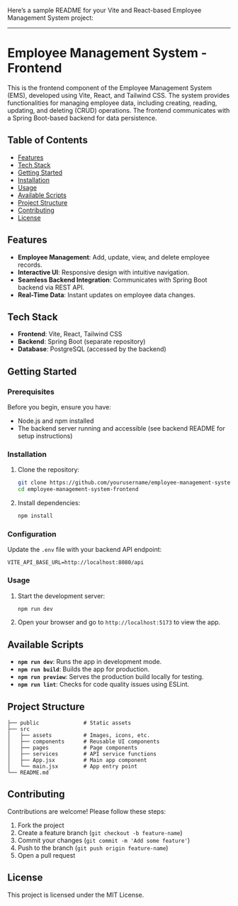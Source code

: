 Here’s a sample README for your Vite and React-based Employee Management System project:

---

# Employee Management System - Frontend

This is the frontend component of the Employee Management System (EMS), developed using Vite, React, and Tailwind CSS. The system provides functionalities for managing employee data, including creating, reading, updating, and deleting (CRUD) operations. The frontend communicates with a Spring Boot-based backend for data persistence.

## Table of Contents

- [Features](#features)
- [Tech Stack](#tech-stack)
- [Getting Started](#getting-started)
- [Installation](#installation)
- [Usage](#usage)
- [Available Scripts](#available-scripts)
- [Project Structure](#project-structure)
- [Contributing](#contributing)
- [License](#license)

## Features

- **Employee Management**: Add, update, view, and delete employee records.
- **Interactive UI**: Responsive design with intuitive navigation.
- **Seamless Backend Integration**: Communicates with Spring Boot backend via REST API.
- **Real-Time Data**: Instant updates on employee data changes.
  
## Tech Stack

- **Frontend**: Vite, React, Tailwind CSS
- **Backend**: Spring Boot (separate repository)
- **Database**: PostgreSQL (accessed by the backend)

## Getting Started

### Prerequisites

Before you begin, ensure you have:

- Node.js and npm installed
- The backend server running and accessible (see backend README for setup instructions)

### Installation

1. Clone the repository:

   ```bash
   git clone https://github.com/yourusername/employee-management-system-frontend.git
   cd employee-management-system-frontend
   ```

2. Install dependencies:

   ```bash
   npm install
   ```

### Configuration

Update the `.env` file with your backend API endpoint:

```plaintext
VITE_API_BASE_URL=http://localhost:8080/api
```

### Usage

1. Start the development server:

   ```bash
   npm run dev
   ```

2. Open your browser and go to `http://localhost:5173` to view the app.

## Available Scripts

- **`npm run dev`**: Runs the app in development mode.
- **`npm run build`**: Builds the app for production.
- **`npm run preview`**: Serves the production build locally for testing.
- **`npm run lint`**: Checks for code quality issues using ESLint.

## Project Structure

```
├── public              # Static assets
├── src
│   ├── assets          # Images, icons, etc.
│   ├── components      # Reusable UI components
│   ├── pages           # Page components
│   ├── services        # API service functions
│   ├── App.jsx         # Main app component
│   └── main.jsx        # App entry point
└── README.md
```

## Contributing

Contributions are welcome! Please follow these steps:

1. Fork the project
2. Create a feature branch (`git checkout -b feature-name`)
3. Commit your changes (`git commit -m 'Add some feature'`)
4. Push to the branch (`git push origin feature-name`)
5. Open a pull request

## License

This project is licensed under the MIT License.

